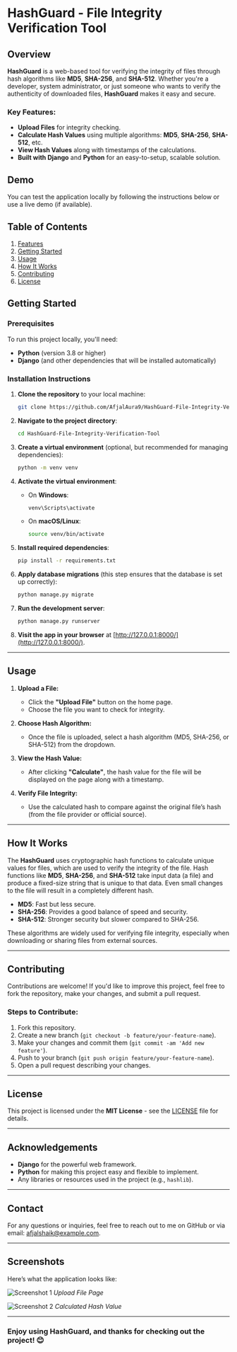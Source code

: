 # HashGuard - File Integrity Verification Tool

## Overview
**HashGuard** is a web-based tool for verifying the integrity of files through hash algorithms like **MD5**, **SHA-256**, and **SHA-512**. Whether you're a developer, system administrator, or just someone who wants to verify the authenticity of downloaded files, **HashGuard** makes it easy and secure.

### Key Features:
- **Upload Files** for integrity checking.
- **Calculate Hash Values** using multiple algorithms: **MD5**, **SHA-256**, **SHA-512**, etc.
- **View Hash Values** along with timestamps of the calculations.
- **Built with Django** and **Python** for an easy-to-setup, scalable solution.

## Demo
You can test the application locally by following the instructions below or use a live demo (if available).

## Table of Contents
1. [Features](#features)
2. [Getting Started](#getting-started)
3. [Usage](#usage)
4. [How It Works](#how-it-works)
5. [Contributing](#contributing)
6. [License](#license)

## Getting Started

### Prerequisites
To run this project locally, you'll need:
- **Python** (version 3.8 or higher)
- **Django** (and other dependencies that will be installed automatically)

### Installation Instructions

1. **Clone the repository** to your local machine:
    ```bash
    git clone https://github.com/AfjalAura9/HashGuard-File-Integrity-Verification-Tool.git
    ```

2. **Navigate to the project directory**:
    ```bash
    cd HashGuard-File-Integrity-Verification-Tool
    ```

3. **Create a virtual environment** (optional, but recommended for managing dependencies):
    ```bash
    python -m venv venv
    ```

4. **Activate the virtual environment**:
    - On **Windows**:
        ```bash
        venv\Scripts\activate
        ```
    - On **macOS/Linux**:
        ```bash
        source venv/bin/activate
        ```

5. **Install required dependencies**:
    ```bash
    pip install -r requirements.txt
    ```

6. **Apply database migrations** (this step ensures that the database is set up correctly):
    ```bash
    python manage.py migrate
    ```

7. **Run the development server**:
    ```bash
    python manage.py runserver
    ```

8. **Visit the app in your browser** at [http://127.0.0.1:8000/](http://127.0.0.1:8000/).

---

## Usage

1. **Upload a File:**
   - Click the **"Upload File"** button on the home page.
   - Choose the file you want to check for integrity.

2. **Choose Hash Algorithm:**
   - Once the file is uploaded, select a hash algorithm (MD5, SHA-256, or SHA-512) from the dropdown.

3. **View the Hash Value:**
   - After clicking **"Calculate"**, the hash value for the file will be displayed on the page along with a timestamp.

4. **Verify File Integrity:**
   - Use the calculated hash to compare against the original file’s hash (from the file provider or official source).

---

## How It Works

The **HashGuard** uses cryptographic hash functions to calculate unique values for files, which are used to verify the integrity of the file. Hash functions like **MD5**, **SHA-256**, and **SHA-512** take input data (a file) and produce a fixed-size string that is unique to that data. Even small changes to the file will result in a completely different hash.

- **MD5**: Fast but less secure.
- **SHA-256**: Provides a good balance of speed and security.
- **SHA-512**: Stronger security but slower compared to SHA-256.

These algorithms are widely used for verifying file integrity, especially when downloading or sharing files from external sources.

---

## Contributing

Contributions are welcome! If you'd like to improve this project, feel free to fork the repository, make your changes, and submit a pull request.

### Steps to Contribute:
1. Fork this repository.
2. Create a new branch (`git checkout -b feature/your-feature-name`).
3. Make your changes and commit them (`git commit -am 'Add new feature'`).
4. Push to your branch (`git push origin feature/your-feature-name`).
5. Open a pull request describing your changes.

---

## License

This project is licensed under the **MIT License** - see the [LICENSE](LICENSE) file for details.

---

## Acknowledgements
- **Django** for the powerful web framework.
- **Python** for making this project easy and flexible to implement.
- Any libraries or resources used in the project (e.g., `hashlib`).

---

## Contact

For any questions or inquiries, feel free to reach out to me on GitHub or via email: [afjalshaik@example.com](mailto:afjalshaik@example.com).

---

## Screenshots
Here’s what the application looks like:

![Screenshot 1](assets/screenshot1.png)
*Upload File Page*

![Screenshot 2](assets/screenshot2.png)
*Calculated Hash Value*

---

### Enjoy using HashGuard, and thanks for checking out the project! 😊
